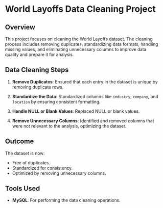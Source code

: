 # World Layoffs Data Cleaning Project

## Overview

This project focuses on cleaning the World Layoffs dataset. The cleaning process includes removing duplicates, standardizing data formats, handling missing values, and eliminating unnecessary columns to improve data quality and prepare it for analysis.

## Data Cleaning Steps

1. **Remove Duplicates**: Ensured that each entry in the dataset is unique by removing duplicate rows.
   
2. **Standardize the Data**: Standardized columns like `industry`, `company`, and `location` by ensuring consistent formatting.

3. **Handle NULL or Blank Values**: Replaced NULL or blank values.

4. **Remove Unnecessary Columns**: Identified and removed columns that were not relevant to the analysis, optimizing the dataset.
   

## Outcome


The dataset is now:

- Free of duplicates.
- Standardized for consistency.
- Optimized by removing unnecessary columns.




## Tools Used

- **MySQL**: For performing the data cleaning operations.
